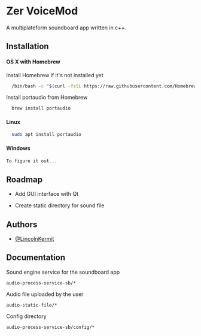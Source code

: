 
# Zer VoiceMod

A multiplateform soundboard app written in c++.




## Installation


#### OS X with Homebrew

Install Homebrew if it's not installed yet
```bash
  /bin/bash -c "$(curl -fsSL https://raw.githubusercontent.com/Homebrew/install/HEAD/install.sh)"
```

Install portaudio from Homebrew
```bash
  brew install portaudio
```



#### Linux
```bash
  sudo apt install portaudio
```

#### Windows

```powershell
To figure it out...
```
## Roadmap

- Add GUI interface with Qt

- Create static directory for sound file


## Authors

- [@LincolnKermit](https://www.github.com/lincolnkermit)

## Documentation

Sound engine service for the soundboard app
```
audio-process-service-sb/*
```

Audio file uploaded by the user
```
audio-static-file/*
```

Config directory
```
audio-process-service-sb/config/*
```
